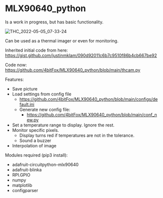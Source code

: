 # MLX90640_python

Is a work in progress, but has basic functionality.

![THC_2022-05-05_07-33-24](https://user-images.githubusercontent.com/33175205/169257910-2e832b41-b9c4-45d0-9cfe-f5537ee1db31.png)

Can be used as a thermal imager or even for monitoring.


Inherited initial code from here:
https://gist.github.com/justinmklam/090d92011c6b7c9510f86b4cb667be92


Code now:
https://github.com/4bitFox/MLX90640_python/blob/main/thcam.py


Features:
- Save picture
- Load settings from config file 
  - https://github.com/4bitFox/MLX90640_python/blob/main/configs/default.ini
  - Generate new config file:
    - https://github.com/4bitFox/MLX90640_python/blob/main/conf_new.py
- Set a temperature range to display. Ignore the rest.
- Monitor specific pixels.
  - Display turns red if temperatures are not in the tolerance.
  - Sound a buzzer
- Interpolation of image


Modules required (pip3 install):
- adafruit-circuitpython-mlx90640
- adafruit-blinka
- RPI.GPIO
- numpy
- matplotlib
- configparser
